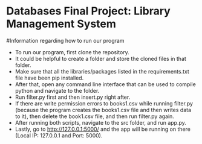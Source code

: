 # Databases Final Project: Library Management System

#Information regarding how to run our program

* To run our program, first clone the repository. 
* It could be helpful to create a folder and store the cloned files in that folder. 
* Make sure that all the libraries/packages listed in the requirements.txt file have been pip installed. 
* After that, open any command line interface that can be used to compile python and navigate to the folder. 
* Run filter.py first and then insert.py right after. 
* If there are write permission errors to books1.csv while running filter.py (because the program creates the books1.csv file and then writes data to it), then delete the book1.csv file, and then run filter.py again. 
* After running both scripts, navigate to the src folder, and run app.py. 
* Lastly, go to http://127.0.0.1:5000/ and the app will be running on there (Local IP: 127.0.0.1 and Port: 5000). 
